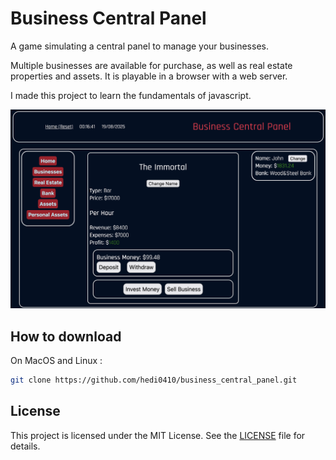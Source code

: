 # Business Central Panel
A game simulating a central panel to manage your businesses.

Multiple businesses are available for purchase, as well as real estate properties and assets.
It is playable in a browser with a web server.

I made this project to learn the fundamentals of javascript.

![screenshot](images/screenshot.png)

## How to download
On MacOS and Linux :
```bash
git clone https://github.com/hedi0410/business_central_panel.git
```

## License

This project is licensed under the MIT License. See the [LICENSE](./LICENSE) file for details.
